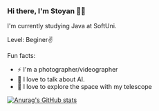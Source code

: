 ### Hi there, I'm Stoyan 🧑‍💻


I'm currently studying Java at SoftUni.

Level: Beginer✌️



  Fun facts:
 - ⚡  I'm a photographer/videographer
 - 🤖  I love to talk about AI.
 - 🔭  I love to explore the space with my telescope
 
 
 
 
 [![Anurag's GitHub stats](https://github-readme-stats.vercel.app/apiStoyanMihaylov99=anuraghazra)](https://github.com/anuraghazra/github-readme-stats)
 
 

